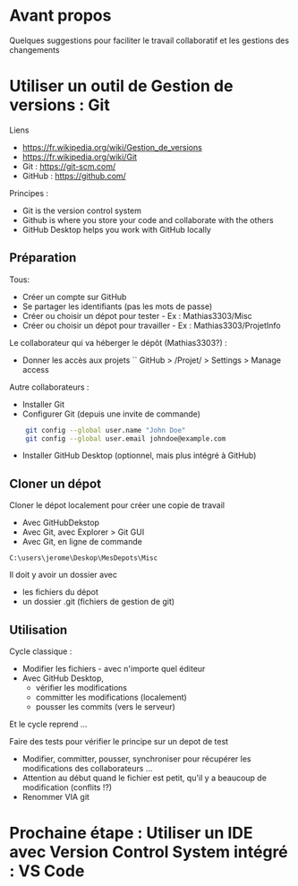 # Avant propos 
Quelques suggestions pour faciliter le travail collaboratif et les gestions des changements

# Utiliser un outil de Gestion de versions : Git
Liens
* https://fr.wikipedia.org/wiki/Gestion_de_versions
* https://fr.wikipedia.org/wiki/Git
* Git :  https://git-scm.com/
* GitHub : https://github.com/

Principes : 
* Git is the version control system 
* Github is where you store your code and collaborate with the others 
* GitHub Desktop helps you work with GitHub locally 

## Préparation
Tous:
* Créer un compte sur GitHub
* Se partager les identifiants (pas les mots de passe)
* Créer ou choisir un dépot pour tester - Ex : Mathias3303/Misc
* Créer ou choisir un dépot pour travailler - Ex : Mathias3303/ProjetInfo

Le collaborateur qui va héberger le dépôt (Mathias3303?) :
* Donner les accès aux projets 
`` GitHub > /Projet/ > Settings > Manage access

Autre collaborateurs : 
* Installer Git 
* Configurer Git (depuis une invite de commande)
```bash
    git config --global user.name "John Doe"
    git config --global user.email johndoe@example.com
```
* Installer GitHub Desktop (optionnel, mais plus intégré à GitHub)

## Cloner un dépot 

Cloner le dépot localement pour créer une copie de travail
* Avec GitHubDekstop
* Avec Git, avec Explorer > Git GUI
* Avec Git, en ligne de commande  
```git clone https://github.com/Mathias3303/Misc.git 
C:\users\jerome\Deskop\MesDepots\Misc 
```

Il doit y avoir un dossier avec 
* les fichiers du dépot 
* un dossier .git (fichiers de gestion de git)

## Utilisation
Cycle classique : 
* Modifier les fichiers - avec n'importe quel éditeur 
* Avec GitHub Desktop, 
    * vérifier les modifications
    * committer les modifications (localement) 
    * pousser les commits (vers le serveur)

Et le cycle reprend ...


Faire des tests pour vérifier le principe sur un depot de test
* Modifier, committer, pousser, synchroniser pour récupérer les modifications des collaborateurs ...
* Attention au début quand le fichier est petit, qu'il y a beaucoup de modification (conflits !?) 
* Renommer VIA git

# Prochaine étape : Utiliser un IDE avec Version Control System intégré : VS Code
